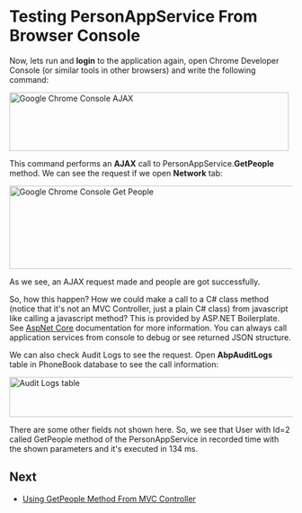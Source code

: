 # Testing PersonAppService From Browser Console

Now, lets run and **login** to the application again, open Chrome
Developer Console (or similar tools in other browsers) and write the
following command:

<img src="D:/Github/documents/docs/en/images/chrome-console-get-people.png" alt="Google Chrome Console AJAX" class="img-thumbnail" width="497" height="104" />

This command performs an **AJAX** call to PersonAppService.**GetPeople**
method. We can see the request if we open **Network** tab:

<img src="D:/Github/documents/docs/en/images/chrome-console-get-people-network.png" alt="Google Chrome Console Get People" class="img-thumbnail" width="720" height="148" />

As we see, an AJAX request made and people are got successfully.

So, how this happen? How we could make a call to a C\# class method
(notice that it's not an MVC Controller, just a plain C\# class) from
javascript like calling a javascript method? This is provided by ASP.NET
Boilerplate. See [AspNet
Core](https://aspnetboilerplate.com/Pages/Documents/AspNet-Core#application-services-as-controllers)
documentation for more information. You can always call application
services from console to debug or see returned JSON structure.

We can also check Audit Logs to see the request. Open **AbpAuditLogs**
table in PhoneBook database to see the call information:

<img src="D:/Github/documents/docs/en/images/audit-log-table-getpeople.png" alt="Audit Logs table" class="img-thumbnail" width="921" height="71" />

There are some other fields not shown here. So, we see that User with
Id=2 called GetPeople method of the PersonAppService in recorded time
with the shown parameters and it's executed in 134 ms.

## Next

- [Using GetPeople Method From MVC Controller](Developing-Step-By-Step-Core-Using-GetPeople-Method-From-MVC-Controller.md)
